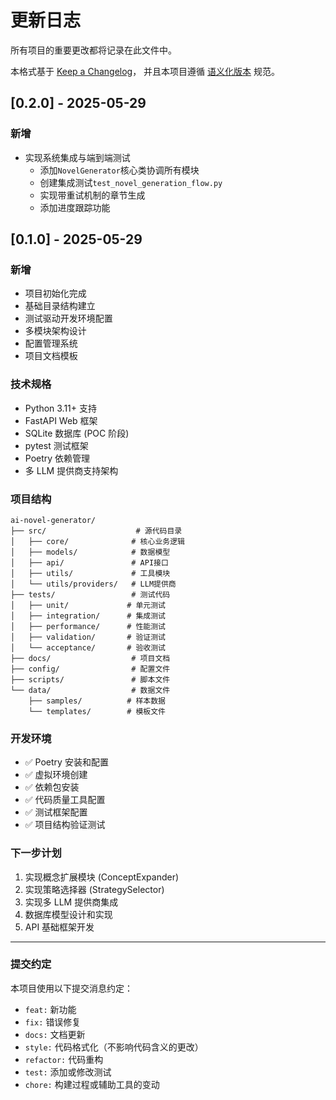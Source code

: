 # 更新日志

所有项目的重要更改都将记录在此文件中。

本格式基于 [Keep a Changelog](https://keepachangelog.com/zh-CN/1.0.0/)，
并且本项目遵循 [语义化版本](https://semver.org/lang/zh-CN/) 规范。

## [0.2.0] - 2025-05-29

### 新增
- 实现系统集成与端到端测试
  - 添加`NovelGenerator`核心类协调所有模块
  - 创建集成测试`test_novel_generation_flow.py`
  - 实现带重试机制的章节生成
  - 添加进度跟踪功能

## [0.1.0] - 2025-05-29

### 新增
- 项目初始化完成
- 基础目录结构建立
- 测试驱动开发环境配置
- 多模块架构设计
- 配置管理系统
- 项目文档模板

### 技术规格
- Python 3.11+ 支持
- FastAPI Web 框架
- SQLite 数据库 (POC 阶段)
- pytest 测试框架
- Poetry 依赖管理
- 多 LLM 提供商支持架构

### 项目结构
```
ai-novel-generator/
├── src/                    # 源代码目录
│   ├── core/              # 核心业务逻辑
│   ├── models/            # 数据模型
│   ├── api/               # API接口
│   ├── utils/             # 工具模块
│   └── utils/providers/   # LLM提供商
├── tests/                 # 测试代码
│   ├── unit/             # 单元测试
│   ├── integration/      # 集成测试
│   ├── performance/      # 性能测试
│   ├── validation/       # 验证测试
│   └── acceptance/       # 验收测试
├── docs/                  # 项目文档
├── config/                # 配置文件
├── scripts/               # 脚本文件
└── data/                  # 数据文件
    ├── samples/          # 样本数据
    └── templates/        # 模板文件
```

### 开发环境
- ✅ Poetry 安装和配置
- ✅ 虚拟环境创建
- ✅ 依赖包安装
- ✅ 代码质量工具配置
- ✅ 测试框架配置
- ✅ 项目结构验证测试

### 下一步计划
1. 实现概念扩展模块 (ConceptExpander)
2. 实现策略选择器 (StrategySelector)
3. 实现多 LLM 提供商集成
4. 数据库模型设计和实现
5. API 基础框架开发

---

### 提交约定

本项目使用以下提交消息约定：

- `feat:` 新功能
- `fix:` 错误修复
- `docs:` 文档更新
- `style:` 代码格式化（不影响代码含义的更改）
- `refactor:` 代码重构
- `test:` 添加或修改测试
- `chore:` 构建过程或辅助工具的变动